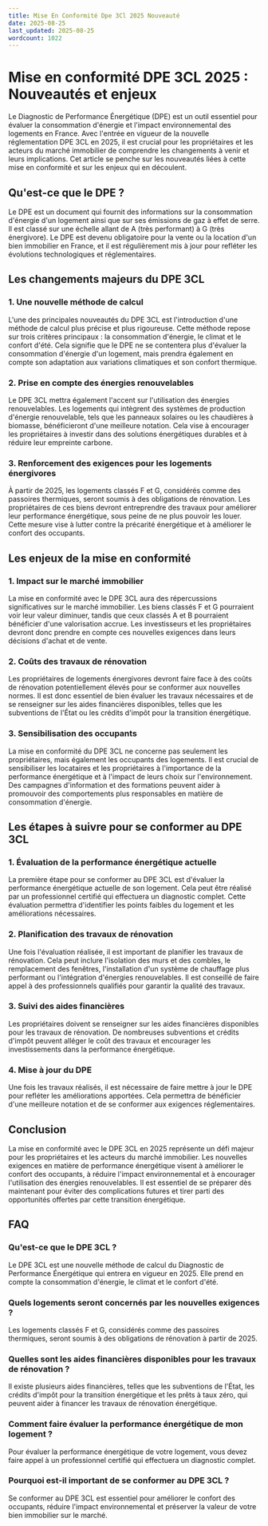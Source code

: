 ```yaml
---
title: Mise En Conformité Dpe 3Cl 2025 Nouveauté
date: 2025-08-25
last_updated: 2025-08-25
wordcount: 1022
---
```


# Mise en conformité DPE 3CL 2025 : Nouveautés et enjeux

Le Diagnostic de Performance Énergétique (DPE) est un outil essentiel pour évaluer la consommation d'énergie et l'impact environnemental des logements en France. Avec l'entrée en vigueur de la nouvelle réglementation DPE 3CL en 2025, il est crucial pour les propriétaires et les acteurs du marché immobilier de comprendre les changements à venir et leurs implications. Cet article se penche sur les nouveautés liées à cette mise en conformité et sur les enjeux qui en découlent.

## Qu'est-ce que le DPE ?

Le DPE est un document qui fournit des informations sur la consommation d'énergie d'un logement ainsi que sur ses émissions de gaz à effet de serre. Il est classé sur une échelle allant de A (très performant) à G (très énergivore). Le DPE est devenu obligatoire pour la vente ou la location d'un bien immobilier en France, et il est régulièrement mis à jour pour refléter les évolutions technologiques et réglementaires.

## Les changements majeurs du DPE 3CL

### 1. Une nouvelle méthode de calcul

L'une des principales nouveautés du DPE 3CL est l'introduction d'une méthode de calcul plus précise et plus rigoureuse. Cette méthode repose sur trois critères principaux : la consommation d'énergie, le climat et le confort d'été. Cela signifie que le DPE ne se contentera plus d'évaluer la consommation d'énergie d'un logement, mais prendra également en compte son adaptation aux variations climatiques et son confort thermique.

### 2. Prise en compte des énergies renouvelables

Le DPE 3CL mettra également l'accent sur l'utilisation des énergies renouvelables. Les logements qui intègrent des systèmes de production d'énergie renouvelable, tels que les panneaux solaires ou les chaudières à biomasse, bénéficieront d'une meilleure notation. Cela vise à encourager les propriétaires à investir dans des solutions énergétiques durables et à réduire leur empreinte carbone.

### 3. Renforcement des exigences pour les logements énergivores

À partir de 2025, les logements classés F et G, considérés comme des passoires thermiques, seront soumis à des obligations de rénovation. Les propriétaires de ces biens devront entreprendre des travaux pour améliorer leur performance énergétique, sous peine de ne plus pouvoir les louer. Cette mesure vise à lutter contre la précarité énergétique et à améliorer le confort des occupants.

## Les enjeux de la mise en conformité

### 1. Impact sur le marché immobilier

La mise en conformité avec le DPE 3CL aura des répercussions significatives sur le marché immobilier. Les biens classés F et G pourraient voir leur valeur diminuer, tandis que ceux classés A et B pourraient bénéficier d'une valorisation accrue. Les investisseurs et les propriétaires devront donc prendre en compte ces nouvelles exigences dans leurs décisions d'achat et de vente.

### 2. Coûts des travaux de rénovation

Les propriétaires de logements énergivores devront faire face à des coûts de rénovation potentiellement élevés pour se conformer aux nouvelles normes. Il est donc essentiel de bien évaluer les travaux nécessaires et de se renseigner sur les aides financières disponibles, telles que les subventions de l'État ou les crédits d'impôt pour la transition énergétique.

### 3. Sensibilisation des occupants

La mise en conformité du DPE 3CL ne concerne pas seulement les propriétaires, mais également les occupants des logements. Il est crucial de sensibiliser les locataires et les propriétaires à l'importance de la performance énergétique et à l'impact de leurs choix sur l'environnement. Des campagnes d'information et des formations peuvent aider à promouvoir des comportements plus responsables en matière de consommation d'énergie.

## Les étapes à suivre pour se conformer au DPE 3CL

### 1. Évaluation de la performance énergétique actuelle

La première étape pour se conformer au DPE 3CL est d'évaluer la performance énergétique actuelle de son logement. Cela peut être réalisé par un professionnel certifié qui effectuera un diagnostic complet. Cette évaluation permettra d'identifier les points faibles du logement et les améliorations nécessaires.

### 2. Planification des travaux de rénovation

Une fois l'évaluation réalisée, il est important de planifier les travaux de rénovation. Cela peut inclure l'isolation des murs et des combles, le remplacement des fenêtres, l'installation d'un système de chauffage plus performant ou l'intégration d'énergies renouvelables. Il est conseillé de faire appel à des professionnels qualifiés pour garantir la qualité des travaux.

### 3. Suivi des aides financières

Les propriétaires doivent se renseigner sur les aides financières disponibles pour les travaux de rénovation. De nombreuses subventions et crédits d'impôt peuvent alléger le coût des travaux et encourager les investissements dans la performance énergétique.

### 4. Mise à jour du DPE

Une fois les travaux réalisés, il est nécessaire de faire mettre à jour le DPE pour refléter les améliorations apportées. Cela permettra de bénéficier d'une meilleure notation et de se conformer aux exigences réglementaires.

## Conclusion

La mise en conformité avec le DPE 3CL en 2025 représente un défi majeur pour les propriétaires et les acteurs du marché immobilier. Les nouvelles exigences en matière de performance énergétique visent à améliorer le confort des occupants, à réduire l'impact environnemental et à encourager l'utilisation des énergies renouvelables. Il est essentiel de se préparer dès maintenant pour éviter des complications futures et tirer parti des opportunités offertes par cette transition énergétique.

## FAQ

### Qu'est-ce que le DPE 3CL ?

Le DPE 3CL est une nouvelle méthode de calcul du Diagnostic de Performance Énergétique qui entrera en vigueur en 2025. Elle prend en compte la consommation d'énergie, le climat et le confort d'été.

### Quels logements seront concernés par les nouvelles exigences ?

Les logements classés F et G, considérés comme des passoires thermiques, seront soumis à des obligations de rénovation à partir de 2025.

### Quelles sont les aides financières disponibles pour les travaux de rénovation ?

Il existe plusieurs aides financières, telles que les subventions de l'État, les crédits d'impôt pour la transition énergétique et les prêts à taux zéro, qui peuvent aider à financer les travaux de rénovation énergétique.

### Comment faire évaluer la performance énergétique de mon logement ?

Pour évaluer la performance énergétique de votre logement, vous devez faire appel à un professionnel certifié qui effectuera un diagnostic complet.

### Pourquoi est-il important de se conformer au DPE 3CL ?

Se conformer au DPE 3CL est essentiel pour améliorer le confort des occupants, réduire l'impact environnemental et préserver la valeur de votre bien immobilier sur le marché.